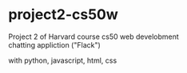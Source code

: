 # project2-cs50w

Project 2 of Harvard course cs50 web develobment  
chatting appliction ("Flack")

with python, javascript, html, css
